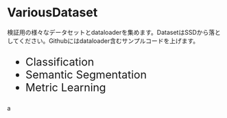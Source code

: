 # VariousDataset
検証用の様々なデータセットとdataloaderを集めます。DatasetはSSDから落としてください。Githubにはdataloader含むサンプルコードを上げます。

<ul style="font-size:180%;">
  <li>Classification</li>
  <li>Semantic Segmentation</li>
  <li>Metric Learning</li>
</ul>
a

